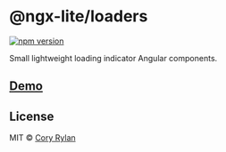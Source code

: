 # @ngx-lite/loaders

[![npm version](https://badge.fury.io/js/%40ngx-lite%2Floaders.svg)](https://badge.fury.io/js/%40ngx-lite%2Floaders)

Small lightweight loading indicator Angular components.

## [Demo]()

## License

MIT © [Cory Rylan](https://coryrylan.com)
